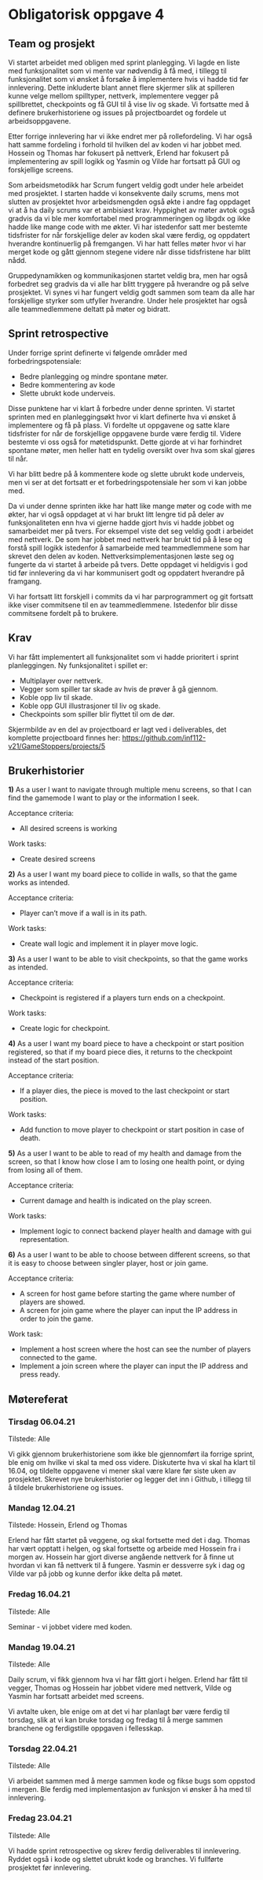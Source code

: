 # Obligatorisk oppgave 4

## Team og prosjekt

Vi startet arbeidet med obligen med sprint planlegging. Vi lagde en liste med funksjonalitet som vi mente var nødvendig å få med, i tillegg til funksjonalitet som vi ønsket å forsøke å implementere hvis vi hadde tid før innlevering. Dette inkluderte blant annet flere skjermer slik at spilleren kunne velge mellom spilltyper, nettverk, implementere vegger på spillbrettet, checkpoints og få GUI til å vise liv og skade. Vi fortsatte med å definere brukerhistoriene og issues på projectboardet og fordele ut arbeidsoppgavene.

Etter forrige innlevering har vi ikke endret mer på rollefordeling. Vi har også hatt samme fordeling i forhold til hvilken del av koden vi har jobbet med. Hossein og Thomas har fokusert på nettverk, Erlend har fokusert på implementering av spill logikk og Yasmin og Vilde har fortsatt på GUI og forskjellige screens.

Som arbeidsmetodikk har Scrum fungert veldig godt under hele arbeidet med prosjektet. I starten hadde vi konsekvente daily scrums, mens mot slutten av prosjektet hvor arbeidsmengden også økte i andre fag oppdaget vi at å ha daily scrums var et ambisiøst krav. Hyppighet av møter avtok også gradvis da vi ble mer komfortabel med programmeringen og libgdx og ikke hadde like mange code with me økter.  Vi har istedenfor satt mer bestemte tidsfrister for når forskjellige deler av koden skal være ferdig, og oppdatert hverandre kontinuerlig på fremgangen. Vi har hatt felles møter hvor vi har merget kode og gått gjennom stegene videre når disse tidsfristene har blitt nådd.

Gruppedynamikken og kommunikasjonen startet veldig bra, men har også forbedret seg gradvis da vi alle har blitt tryggere på hverandre og på selve prosjektet. Vi synes vi har fungert veldig godt sammen som team da alle har forskjellige styrker som utfyller hverandre. Under hele prosjektet har også alle teammedlemmene deltatt på møter og bidratt. 

## Sprint retrospective

Under forrige sprint definerte vi følgende områder med forbedringspotensiale:
- Bedre planlegging og mindre spontane møter.
- Bedre kommentering av kode
- Slette ubrukt kode underveis.

Disse punktene har vi klart å forbedre under denne sprinten. Vi startet sprinten med en planleggingsøkt hvor vi klart definerte hva vi ønsket å implementere og få på plass. Vi fordelte ut oppgavene og satte klare tidsfrister for når de forskjellige oppgavene burde være ferdig til. Videre bestemte vi oss også for møtetidspunkt. Dette gjorde at vi har forhindret spontane møter, men heller hatt en tydelig oversikt over hva som skal gjøres til når.

Vi har blitt bedre på å kommentere kode og slette ubrukt kode underveis, men vi ser at det fortsatt er et forbedringspotensiale her som vi kan jobbe med.

Da vi under denne sprinten ikke har hatt like mange møter og code with me økter, har vi også oppdaget at vi har brukt litt lengre tid på deler av funksjonaliteten enn hva vi gjerne hadde gjort hvis vi hadde jobbet og samarbeidet mer på tvers. For eksempel viste det seg veldig godt i arbeidet med nettverk. De som har jobbet med nettverk har brukt tid på å lese og forstå spill logikk istedenfor å samarbeide med teammedlemmene som har skrevet den delen av koden. Nettverksimplementasjonen løste seg og fungerte da vi startet å arbeide på tvers. Dette oppdaget vi heldigvis i god tid før innlevering da vi har kommunisert godt og oppdatert hverandre på framgang.

Vi har fortsatt litt forskjell i commits da vi har parprogrammert og git fortsatt ikke viser commitsene til en av teammedlemmene. Istedenfor blir disse commitsene fordelt på to brukere. 

## Krav

Vi har fått implementert all funksjonalitet som vi hadde prioritert i sprint planleggingen. Ny funksjonalitet i spillet er:
- Multiplayer over nettverk.
- Vegger som spiller tar skade av hvis de prøver å gå gjennom.
- Koble opp liv til skade.
- Koble opp GUI illustrasjoner til liv og skade.
- Checkpoints som spiller blir flyttet til om de dør.

Skjermbilde av en del av projectboard er lagt ved i deliverables, det komplette projectboard finnes her: https://github.com/inf112-v21/GameStoppers/projects/5

## Brukerhistorier

**1)** As a user I want to navigate through multiple menu screens, so that I can find the gamemode I want to play or the information I seek.

Acceptance criteria: 
- All desired screens is working

Work tasks: 
- Create desired screens 

**2)** As a user I want my board piece to collide in walls, so that the game works as intended.

Acceptance criteria:
- Player can’t move if a wall is in its path.

Work tasks:
- Create wall logic and implement it in player move logic.

**3)** As a user I want to be able to visit checkpoints, so that the game works as intended.

Acceptance criteria:
- Checkpoint is registered if a players turn ends on a checkpoint.

Work tasks:
- Create logic for checkpoint.

**4)** As a user I want my board piece to have a checkpoint or start position registered, so that if my board piece dies, it returns to the checkpoint instead of the start position.

Acceptance criteria: 
- If a player dies, the piece is moved to the last checkpoint or start position.

Work tasks: 
- Add function to move player to checkpoint or start position in case of death.

**5)** As a user I want to be able to read of my health and damage from the screen, so that I know
how close I am to losing one health point, or dying from losing all of them.

Acceptance criteria: 
- Current damage and health is indicated on the play screen.

Work tasks: 
- Implement logic to connect backend player health and damage with gui representation.

**6)** As a user I want to be able to choose between different screens, so that it is easy to choose between singler player, host or join game. 

Acceptance criteria: 
- A screen for host game before starting the game where number of players are showed. 
- A screen for join game where the player can input the IP address in order to join the game. 

Work task:
- Implement a host screen where the host can see the number of players connected to the game. 
- Implement a join screen where the player can input the IP address and press ready.

## Møtereferat

### Tirsdag 06.04.21

Tilstede: Alle

Vi gikk gjennom brukerhistoriene som ikke ble gjennomført ila forrige sprint, ble enig om hvilke vi skal ta med oss videre.
Diskuterte hva vi skal ha klart til 16.04, og tildelte oppgavene vi mener skal være klare før siste uken av prosjektet.
Skrevet nye brukerhistorier og legger det inn i Github, i tillegg til å tildele brukerhistoriene og issues.

### Mandag 12.04.21

Tilstede: Hossein, Erlend og Thomas

Erlend har fått startet på veggene, og skal fortsette med det i dag. Thomas har vært opptatt i helgen, og skal fortsette og arbeide med Hossein fra i morgen av. Hossein har gjort diverse angående nettverk for å finne ut hvordan vi kan få nettverk til å fungere.
Yasmin er dessverre syk i dag og Vilde var på jobb og kunne derfor ikke delta på møtet.

### Fredag 16.04.21
Tilstede: Alle

Seminar - vi jobbet videre med koden.

### Mandag 19.04.21

Tilstede: Alle

Daily scrum, vi fikk gjennom hva vi har fått gjort i helgen. Erlend har fått til vegger, Thomas og Hossein har jobbet videre med nettverk, Vilde og Yasmin har fortsatt arbeidet med screens.

Vi avtalte uken, ble enige om at det vi har planlagt bør være ferdig til torsdag, slik at vi kan bruke torsdag og fredag til å merge sammen branchene og ferdigstille oppgaven i fellesskap. 

### Torsdag 22.04.21
Tilstede: Alle

Vi arbeidet sammen med å merge sammen kode og fikse bugs som oppstod i mergen. Ble ferdig med implementasjon av funksjon vi ønsker å ha med til innlevering. 

### Fredag 23.04.21

Tilstede: Alle

Vi hadde sprint retrospective og skrev ferdig deliverables til innlevering. Ryddet også i kode og slettet ubrukt kode og branches. 
Vi fullførte prosjektet før innlevering. 


